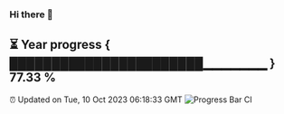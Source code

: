 ### Hi there 👋
⏳ Year progress { ███████████████████████▁▁▁▁▁▁▁ } 77.33 %
---
⏰ Updated on Tue, 10 Oct 2023 06:18:33 GMT
![Progress Bar CI](https://github.com/liununu/liununu/workflows/Progress%20Bar%20CI/badge.svg)
